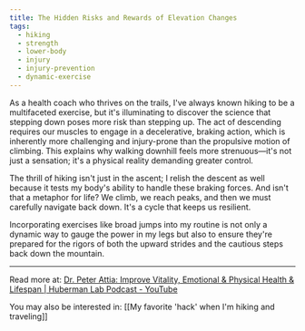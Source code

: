 ```yaml
---
title: The Hidden Risks and Rewards of Elevation Changes
tags:
  - hiking
  - strength
  - lower-body
  - injury
  - injury-prevention
  - dynamic-exercise
---
```

As a health coach who thrives on the trails, I've always known hiking to be a multifaceted exercise, but it's illuminating to discover the science that stepping down poses more risk than stepping up. The act of descending requires our muscles to engage in a decelerative, braking action, which is inherently more challenging and injury-prone than the propulsive motion of climbing. This explains why walking downhill feels more strenuous—it's not just a sensation; it's a physical reality demanding greater control.

The thrill of hiking isn't just in the ascent; I relish the descent as well because it tests my body's ability to handle these braking forces. And isn't that a metaphor for life? We climb, we reach peaks, and then we must carefully navigate back down. It's a cycle that keeps us resilient.

Incorporating exercises like broad jumps into my routine is not only a dynamic way to gauge the power in my legs but also to ensure they're prepared for the rigors of both the upward strides and the cautious steps back down the mountain.

----

Read more at: [Dr. Peter Attia: Improve Vitality, Emotional & Physical Health & Lifespan | Huberman Lab Podcast - YouTube](https://youtu.be/ufsIA5NARIo?si=JjDHNtNvWXaCVS6N)

You may also be interested in: [[My favorite 'hack' when I'm hiking and traveling]]